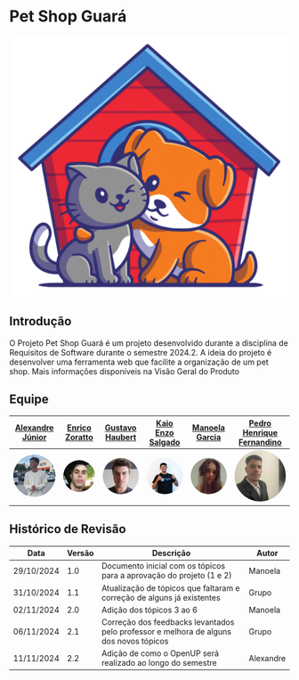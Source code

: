 # Pet Shop Guará

<div style="text-align: center;">
  <img src="assets/imgs/logo.png" alt="logo" width="500"/>
</div>

## Introdução 

 O Projeto Pet Shop Guará é um projeto desenvolvido durante a disciplina de Requisitos de Software durante o semestre 2024.2. A ideia do projeto é desenvolver uma ferramenta web que facilite a organização de um pet shop. Mais informações disponíveis na Visão Geral do Produto

## Equipe 

 | [Alexandre  Júnior](https://github.com/AlexandreLJr) | [Enrico  Zoratto](https://github.com/sidts) | [Gustavo  Haubert](https://github.com/GustavoHaubert) | [Kaio Enzo Salgado](https://github.com/kaioenzo) | [Manoela Garcia ](https://github.com/manu-sgc) | [Pedro Henrique Fernandino](https://github.com/PedroHenrique061) |
| :---: | :---: | :---: | :---: | :---: | :---: |
| [<img style="border-radius: 50%;" width="100px" src="assets/imgs/alexandre.jpg">](https://github.com/AlexandreLJr) | [<img style="border-radius: 50%;" width="100px" src="assets/imgs/enrico.jpg">](https://github.com/sidts) | [<img style="border-radius: 50%;" width="100px" src="assets/imgs/gustavo.png">](https://github.com/GustavoHaubert) | [<img style="border-radius: 50%;" width="100px" src="assets/imgs/kaio.jpg">](https://github.com/kaioenzo) | [<img style="border-radius: 50%;" width="100px" src="assets/imgs/manu.jpg">](https://github.com/manu-sgc) | [<img style="border-radius: 50%;" width="100px" src="assets/imgs/pedro.jpg">](https://github.com/PedroHenrique061) |


## Histórico de Revisão

| Data       | Versão | Descrição                                             | Autor      |
|------------|--------|-------------------------------------------------------|------------|
| 29/10/2024 | 1.0    | Documento inicial com os tópicos para a aprovação do projeto (1 e 2) | Manoela    |
| 31/10/2024 | 1.1    | Atualização de tópicos que faltaram e correção de alguns já existentes |   Grupo       |
| 02/11/2024 | 2.0    | Adição dos tópicos 3 ao 6                             | Manoela    |
| 06/11/2024 | 2.1    | Correção dos feedbacks levantados pelo professor e melhora de alguns dos novos tópicos |    Grupo      |
| 11/11/2024 | 2.2    | Adição de como o OpenUP será realizado ao longo do semestre | Alexandre |
